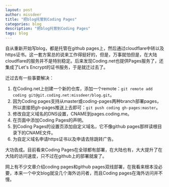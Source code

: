 ```yaml
---
layout: post
author: missdeer
title: "把blog托管到Coding Pages"
categories: blog
description: "把blog托管到Coding Pages"
tags: blog
---
```


自从重新开始写blog，都是托管在github pages上，然后通过cloudflare中转以及https证书。这一套方案总的说来工作得挺好的，但是，万事就怕但是，在大陆cloudflare的服务并不是特别稳定。后来发现Coding.net也提供Pages服务了，还集成了Let's Encrypt的证书服务，于是就迁过去了。

迁过去有一些事要解决：

1. 在Coding.net上创建一个新的仓库，添加一个remote：`git remote add coding git@git.coding.net:missdeer/blog.git`。
2. 因为Coding pages支持从master或coding-pages两种branch部署pages，所以直接把gh-pages推送上去即可：`git push coding gh-pages:master`。
3. 修改自定义域名的DNS设置，CNAME到pages.coding.me。
4. 在页面中添加Coding Pages的声明。
5. 到Coding Pages的设置页添加自定义域名，它不像github pages那样读根目录下的CNAME文件。
6. 为自定义域名申请https证书以及申请去除跳转广告。

大功告成。目前看来Coding Pages在全球都有部署，在大陆也有，大大提升了在大陆的访问速度，只不过在github上的部署就废了。

网上有不少文章介绍coding pages和github pages双线部署，在我看来根本没必要，本来一个中文blog就没几个海外访问者，而且Coding pages在海外访问并不慢。